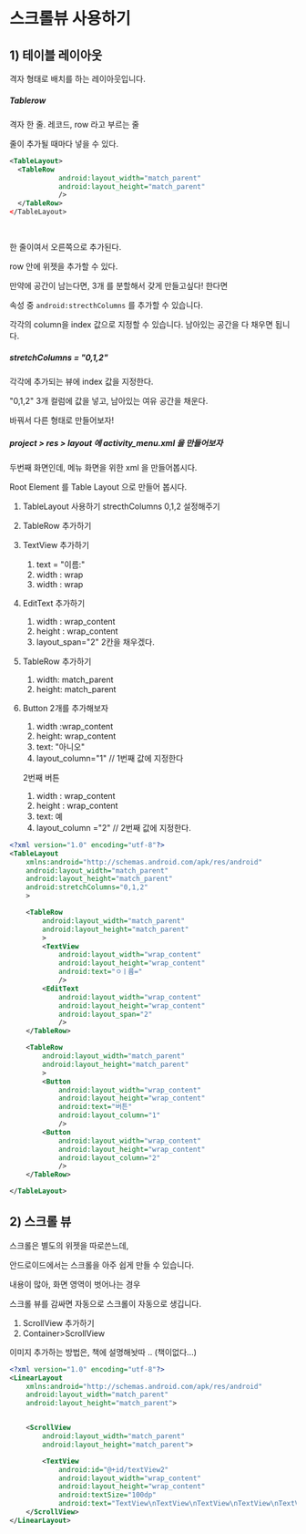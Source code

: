 # 스크롤뷰 사용하기

## 1) 테이블 레이아웃 

격자 형태로 배치를 하는 레이아웃입니다.

##### Tablerow

격자 한 줄. 레코드, row 라고 부르는 줄 

줄이 추가될 때마다 넣을 수 있다.

```xml
<TableLayout>
  <TableRow
            android:layout_width="match_parent"
            android:layout_height="match_parent"
            />
  </TableRow>
</TableLayout>

          
```

한 줄이여서 오른쪽으로 추가된다. 

row 안에 위젯을 추가할 수 있다. 

만약에 공간이 남는다면, 3개 를 분할해서 갖게 만들고싶다! 한다면

속성 중 `android:strecthColumns` 를 추가할 수 있습니다. 

각각의 column을 index 값으로 지정할 수 있습니다. 남아있는 공간을 다 채우면 됩니다. 

##### stretchColumns = "0,1,2"

각각에 추가되는 뷰에 index 값을 지정한다. 

"0,1,2" 3개 컬럼에 값을 넣고, 남아있는 여유 공간을 채운다. 



바꿔서 다른 형태로 만들어보자!



##### project > res > layout 에 activity_menu.xml 을 만들어보자

두번째 화면인데, 메뉴 화면을 위한 xml 을 만들어봅시다. 

Root Element 를 Table Layout 으로 만들어 봅시다.



1. TableLayout 사용하기 strecthColumns 0,1,2 설정해주기

2. TableRow 추가하기 

3. TextView 추가하기 

   1. text = "이름:"
   2. width : wrap
   3. width : wrap

4. EditText 추가하기

   1. width : wrap_content
   2. height : wrap_content
   3. layout_span="2" 2칸을 채우겠다.

5. TableRow 추가하기

   1. width: match_parent
   2. height: match_parent 

6. Button 2개를 추가해보자

   1. width :wrap_content
   2. height: wrap_content 
   3. text: "아니오"
   4. layout_column="1" // 1번째 값에 지정한다

   2번째 버튼

   1. width : wrap_content
   2. height : wrap_content
   3. text: 예
   4. layout_column ="2" // 2번째 값에 지정한다. 

```xml
<?xml version="1.0" encoding="utf-8"?>
<TableLayout
    xmlns:android="http://schemas.android.com/apk/res/android"
    android:layout_width="match_parent"
    android:layout_height="match_parent"
    android:stretchColumns="0,1,2"
    >

    <TableRow
        android:layout_width="match_parent"
        android:layout_height="match_parent"
        >
        <TextView
            android:layout_width="wrap_content"
            android:layout_height="wrap_content"
            android:text="ㅇㅣ름="
            />
        <EditText
            android:layout_width="wrap_content"
            android:layout_height="wrap_content"
            android:layout_span="2"
            />
    </TableRow>

    <TableRow
        android:layout_width="match_parent"
        android:layout_height="match_parent"
        >
        <Button
            android:layout_width="wrap_content"
            android:layout_height="wrap_content"
            android:text="버튼"
            android:layout_column="1"
            />
        <Button
            android:layout_width="wrap_content"
            android:layout_height="wrap_content"
            android:layout_column="2"
            />
    </TableRow>

</TableLayout>
```



## 2) 스크롤 뷰

스크롤은 별도의 위젯을 따로쓴느데,

안드로이드에서는 스크롤을 아주 쉽게 만들 수 있습니다.



내용이 많아, 화면 영역이 벗어나는 경우

스크롤 뷰를 감싸면 자동으로 스크롤이 자동으로 생깁니다.

1. ScrollView 추가하기 
2. Container>ScrollView 

이미지 추가하는 방법은, 책에 설명해놧따 .. (책이없다...)



```xml
<?xml version="1.0" encoding="utf-8"?>
<LinearLayout
    xmlns:android="http://schemas.android.com/apk/res/android"
    android:layout_width="match_parent"
    android:layout_height="match_parent">


    <ScrollView
        android:layout_width="match_parent"
        android:layout_height="match_parent">

        <TextView
            android:id="@+id/textView2"
            android:layout_width="wrap_content"
            android:layout_height="wrap_content"
            android:textSize="100dp"
            android:text="TextView\nTextView\nTextView\nTextView\nTextView\nTextView\nTextView\nTextView\nTextView\nTextView\nTextView\n" />
    </ScrollView>
</LinearLayout>
```

